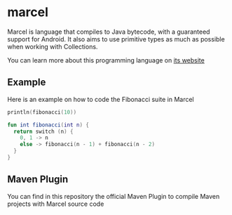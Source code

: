 # marcel
Marcel is language that compiles to Java bytecode, with a guaranteed support for Android. It also aims to use primitive types as much as possible when
working with Collections.

You can learn more about this programming language on [its website](https://tambapps.github.io/marcel)
## Example

Here is an example on how to code the Fibonacci suite in Marcel

```kotlin
println(fibonacci(10))

fun int fibonacci(int n) {
  return switch (n) {
    0, 1 -> n
    else -> fibonacci(n - 1) + fibonacci(n - 2)
  }
}
```

## Maven Plugin

You can find in this repository the official Maven Plugin to compile Maven projects with
Marcel source code
